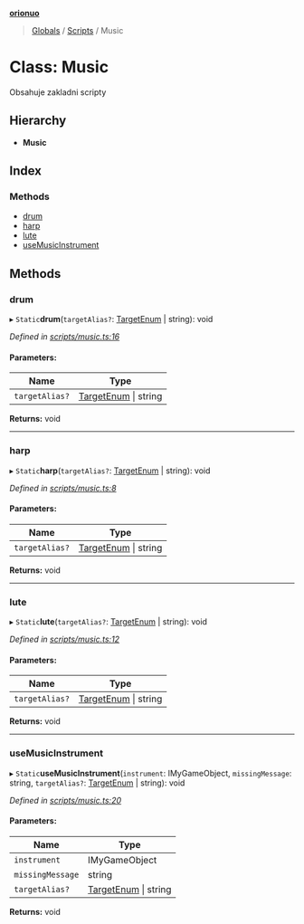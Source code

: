 **[orionuo](../README.md)**

> [Globals](../globals.md) / [Scripts](../modules/scripts.md) / Music

# Class: Music

Obsahuje zakladni scripty

## Hierarchy

* **Music**

## Index

### Methods

* [drum](scripts.music.md#drum)
* [harp](scripts.music.md#harp)
* [lute](scripts.music.md#lute)
* [useMusicInstrument](scripts.music.md#usemusicinstrument)

## Methods

### drum

▸ `Static`**drum**(`targetAlias?`: [TargetEnum](../enums/targetenum.md) \| string): void

*Defined in [scripts/music.ts:16](https://github.com/msviha/orionuo/blob/2ad0399/src/scripts/music.ts#L16)*

#### Parameters:

Name | Type |
------ | ------ |
`targetAlias?` | [TargetEnum](../enums/targetenum.md) \| string |

**Returns:** void

___

### harp

▸ `Static`**harp**(`targetAlias?`: [TargetEnum](../enums/targetenum.md) \| string): void

*Defined in [scripts/music.ts:8](https://github.com/msviha/orionuo/blob/2ad0399/src/scripts/music.ts#L8)*

#### Parameters:

Name | Type |
------ | ------ |
`targetAlias?` | [TargetEnum](../enums/targetenum.md) \| string |

**Returns:** void

___

### lute

▸ `Static`**lute**(`targetAlias?`: [TargetEnum](../enums/targetenum.md) \| string): void

*Defined in [scripts/music.ts:12](https://github.com/msviha/orionuo/blob/2ad0399/src/scripts/music.ts#L12)*

#### Parameters:

Name | Type |
------ | ------ |
`targetAlias?` | [TargetEnum](../enums/targetenum.md) \| string |

**Returns:** void

___

### useMusicInstrument

▸ `Static`**useMusicInstrument**(`instrument`: IMyGameObject, `missingMessage`: string, `targetAlias?`: [TargetEnum](../enums/targetenum.md) \| string): void

*Defined in [scripts/music.ts:20](https://github.com/msviha/orionuo/blob/2ad0399/src/scripts/music.ts#L20)*

#### Parameters:

Name | Type |
------ | ------ |
`instrument` | IMyGameObject |
`missingMessage` | string |
`targetAlias?` | [TargetEnum](../enums/targetenum.md) \| string |

**Returns:** void
